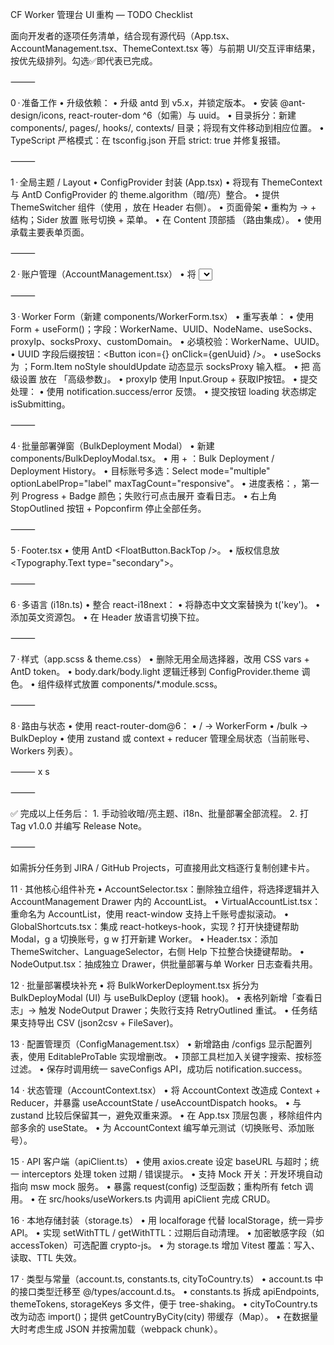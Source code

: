 CF Worker 管理台 UI 重构 — TODO Checklist

面向开发者的逐项任务清单，结合现有源代码（App.tsx、AccountManagement.tsx、ThemeContext.tsx 等）与前期 UI/交互评审结果，按优先级排列。勾选✅即代表已完成。

⸻

0 · 准备工作
	•	升级依赖：
	•	升级 antd 到 v5.x，并锁定版本。
	•	安装 @ant-design/icons, react-router-dom ^6（如需）与 uuid。
	•	目录拆分：新建 components/, pages/, hooks/, contexts/ 目录；将现有文件移动到相应位置。
	•	TypeScript 严格模式：在 tsconfig.json 开启 strict: true 并修复报错。

⸻

1 · 全局主题 / Layout
	•	ConfigProvider 封装 (App.tsx)
	•	将现有 ThemeContext 与 AntD ConfigProvider 的 theme.algorithm（暗/亮）整合。
	•	提供 ThemeSwitcher 组件（使用 <Switch>，放在 Header 右侧）。
	•	页面骨架
	•	重构为 <Layout> → <Sider> + <Content> 结构；Sider 放置 账号切换 + 菜单。
	•	在 Content 顶部插 <Breadcrumb>（路由集成）。
	•	使用 <Card bordered={false}> 承载主要表单页面。

⸻

2 · 账户管理（AccountManagement.tsx）
	•	将 <Select> 换为 Drawer + List：
	•	点击当前邮箱弹出 Drawer，列出全部账号（<List itemLayout="horizontal">）。
	•	列表项：Avatar + PrimaryText + 副标题（标签 “默认”）。
	•	底部固定操作区：新增账号 / 管理账号。
	•	抽离逻辑至 useAccounts.ts：封装 addAccount / remove / selectCurrent。
	•	为 AccountManagement 添加 Skeleton 加载状态。

⸻

3 · Worker Form（新建 components/WorkerForm.tsx）
	•	重写表单：
	•	使用 Form + useForm()；字段：WorkerName、UUID、NodeName、useSocks、proxyIp、socksProxy、customDomain。
	•	必填校验：WorkerName、UUID。
	•	UUID 字段后缀按钮：<Tooltip title="生成 UUID"><Button icon={<ReloadOutlined />} onClick={genUuid} /></Tooltip>。
	•	useSocks 为 <Switch>；Form.Item noStyle shouldUpdate 动态显示 socksProxy 输入框。
	•	把 高级设置 放在 <Collapse> 「高级参数」。
	•	proxyIp 使用 Input.Group + 获取IP按钮。
	•	提交处理：
	•	使用 notification.success/error 反馈。
	•	提交按钮 loading 状态绑定 isSubmitting。

⸻

4 · 批量部署弹窗（BulkDeployment Modal）
	•	新建 components/BulkDeployModal.tsx。
	•	用 <Modal> + <Tabs>：Bulk Deployment / Deployment History。
	•	目标账号多选：Select mode="multiple" optionLabelProp="label" maxTagCount="responsive"。
	•	进度表格：<Table>，第一列 Progress + Badge 颜色；失败行可点击展开 <Drawer> 查看日志。
	•	右上角 StopOutlined 按钮 + Popconfirm 停止全部任务。

⸻

5 · Footer.tsx
	•	使用 AntD <FloatButton.BackTop />。
	•	版权信息放 <Typography.Text type="secondary">。

⸻

6 · 多语言 (i18n.ts)
	•	整合 react-i18next：
	•	将静态中文文案替换为 t('key')。
	•	添加英文资源包。
	•	在 Header 放语言切换下拉。

⸻

7 · 样式（app.scss & theme.css）
	•	删除无用全局选择器，改用 CSS vars + AntD token。
	•	body.dark/body.light 逻辑迁移到 ConfigProvider.theme 调色。
	•	组件级样式放置 components/*.module.scss。

⸻

8 · 路由与状态
	•	使用 react-router-dom@6：
	•	/ → WorkerForm
	•	/bulk → BulkDeploy
	•	使用 zustand 或 context + reducer 管理全局状态（当前账号、Workers 列表）。

⸻
x s

⸻

✅ 完成以上任务后：
	1.	手动验收暗/亮主题、i18n、批量部署全部流程。
	2.	打 Tag v1.0.0 并编写 Release Note。

⸻

如需拆分任务到 JIRA / GitHub Projects，可直接用此文档逐行复制创建卡片。

11 · 其他核心组件补充
	•	AccountSelector.tsx：删除独立组件，将选择逻辑并入 AccountManagement Drawer 内的 AccountList。
	•	VirtualAccountList.tsx：重命名为 AccountList，使用 react-window 支持上千账号虚拟滚动。
	•	GlobalShortcuts.tsx：集成 react-hotkeys-hook，实现 ? 打开快捷键帮助 Modal，g a 切换账号，g w 打开新建 Worker。
	•	Header.tsx：添加 ThemeSwitcher、LanguageSelector，右侧 Help 下拉整合快捷键帮助。
	•	NodeOutput.tsx：抽成独立 Drawer，供批量部署与单 Worker 日志查看共用。

12 · 批量部署模块补充
	•	将 BulkWorkerDeployment.tsx 拆分为 BulkDeployModal (UI) 与 useBulkDeploy (逻辑 hook)。
	•	表格列新增「查看日志」→ 触发 NodeOutput Drawer；失败行支持 RetryOutlined 重试。
	•	任务结果支持导出 CSV (json2csv + FileSaver)。

13 · 配置管理页（ConfigManagement.tsx）
	•	新增路由 /configs 显示配置列表，使用 EditableProTable 实现增删改。
	•	顶部工具栏加入关键字搜索、按标签过滤。
	•	保存时调用统一 saveConfigs API，成功后 notification.success。

14 · 状态管理（AccountContext.tsx）
	•	将 AccountContext 改造成 Context + Reducer，并暴露 useAccountState / useAccountDispatch hooks。
	•	与 zustand 比较后保留其一，避免双重来源。
	•	在 App.tsx 顶层包裹 <AccountProvider>，移除组件内部多余的 useState。
	•	为 AccountContext 编写单元测试（切换账号、添加账号）。

15 · API 客户端（apiClient.ts）
	•	使用 axios.create 设定 baseURL 与超时；统一 interceptors 处理 token 过期 / 错误提示。
	•	支持 Mock 开关：开发环境自动指向 msw mock 服务。
	•	暴露 request<T>(config) 泛型函数；重构所有 fetch 调用。
	•	在 src/hooks/useWorkers.ts 内调用 apiClient 完成 CRUD。

16 · 本地存储封装（storage.ts）
	•	用 localforage 代替 localStorage，统一异步 API。
	•	实现 setWithTTL / getWithTTL：过期后自动清理。
	•	加密敏感字段（如 accessToken）可选配置 crypto-js。
	•	为 storage.ts 增加 Vitest 覆盖：写入、读取、TTL 失效。

17 · 类型与常量（account.ts, constants.ts, cityToCountry.ts）
	•	account.ts 中的接口类型迁移至 @/types/account.d.ts。
	•	constants.ts 拆成 apiEndpoints, themeTokens, storageKeys 多文件，便于 tree-shaking。
	•	cityToCountry.ts 改为动态 import()；提供 getCountryByCity(city) 带缓存（Map）。
	•	在数据量大时考虑生成 JSON 并按需加载（webpack chunk）。